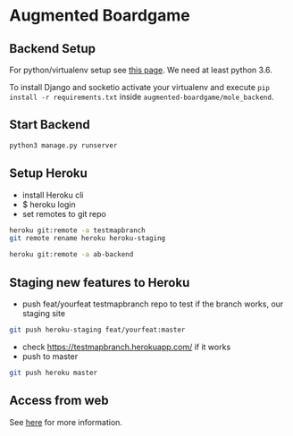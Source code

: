 # Augmented Boardgame

## Backend Setup
For python/virtualenv setup see [this page](https://developer.mozilla.org/en-US/docs/Learn/Server-side/Django/development_environment).
We need at least python 3.6.

To install Django and socketio activate your virtualenv and execute `pip install -r requirements.txt` inside `augmented-boardgame/mole_backend`.

## Start Backend
```bash
python3 manage.py runserver
```

## Setup Heroku
- install Heroku cli
- $ heroku login 
- set remotes to git repo
```bash
heroku git:remote -a testmapbranch
git remote rename heroku heroku-staging

heroku git:remote -a ab-backend
```

## Staging new features to Heroku
- push feat/yourfeat testmapbranch repo to test if the branch works, our staging site
```bash
git push heroku-staging feat/yourfeat:master
```
- check https://testmapbranch.herokuapp.com/ if it works
- push to master
```bash
git push heroku master
```


## Access from web

See [here](https://gitlab.rz.htw-berlin.de/s0565666/augmented-boardgame/-/wikis/Serververbindung) for more information.
